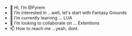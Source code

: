 - 👋 Hi, I’m @Fyrem
- 👀 I’m interested in ...well, let's start with Fantasy Grounds
- 🌱 I’m currently learning ... LUA
- 💞️ I’m looking to collaborate on ... Extentions
- 📫 How to reach me ...yeah, dont.

<!---
Fyrem/Fyrem is a ✨ special ✨ repository because its `README.md` (this file) appears on your GitHub profile.
You can click the Preview link to take a look at your changes.
--->
